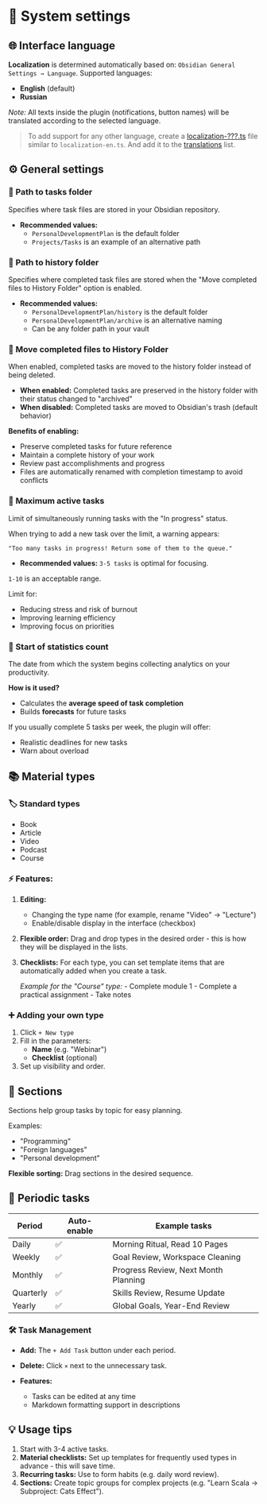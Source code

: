 # 📌 System settings

## 🌐 Interface language

**Localization** is determined automatically based on:
`Obsidian General Settings → Language`.
Supported languages:

- **English** (default)
- **Russian**

_Note:_ All texts inside the plugin (notifications, button names) will be translated according to the selected language.

> To add support for any other language, create a [localization-???.ts](https://github.com/artemkorsakov/personal-development-plan/tree/master/localization)
> file similar to `localization-en.ts`.
> And add it to the [translations](https://github.com/artemkorsakov/personal-development-plan/blob/master/localization/localization.ts) list.

## ⚙️ General settings

### 📂 Path to tasks folder

Specifies where task files are stored in your Obsidian repository.

- **Recommended values:**
	- `PersonalDevelopmentPlan` is the default folder
	- `Projects/Tasks` is an example of an alternative path

### 📁 Path to history folder

Specifies where completed task files are stored when the "Move completed files to History Folder" option is enabled.

- **Recommended values:**
	- `PersonalDevelopmentPlan/history` is the default folder
	- `PersonalDevelopmentPlan/archive` is an alternative naming
	- Can be any folder path in your vault

### 💾 Move completed files to History Folder

When enabled, completed tasks are moved to the history folder instead of being deleted.

- **When enabled:** Completed tasks are preserved in the history folder with their status changed to "archived"
- **When disabled:** Completed tasks are moved to Obsidian's trash (default behavior)

**Benefits of enabling:**

- Preserve completed tasks for future reference
- Maintain a complete history of your work
- Review past accomplishments and progress
- Files are automatically renamed with completion timestamp to avoid conflicts

### 🔢 Maximum active tasks

Limit of simultaneously running tasks with the "In progress" status.

When trying to add a new task over the limit, a warning appears:

`"Too many tasks in progress! Return some of them to the queue."`

- **Recommended values:**
  `3-5 tasks` is optimal for focusing.

`1-10` is an acceptable range.

Limit for:

- Reducing stress and risk of burnout
- Improving learning efficiency
- Improving focus on priorities

### 📅 Start of statistics count

The date from which the system begins collecting analytics on your productivity.

**How is it used?**

- Calculates the **average speed of task completion**
- Builds **forecasts** for future tasks

If you usually complete 5 tasks per week, the plugin will offer:

- Realistic deadlines for new tasks
- Warn about overload

## 📚 Material types

### 🏷️ Standard types

- Book
- Article
- Video
- Podcast
- Course

### ⚡ Features:

1. **Editing:**
   - Changing the type name (for example, rename "Video" → "Lecture")
   - Enable/disable display in the interface (checkbox)

2. **Flexible order:**
   Drag and drop types in the desired order - this is how they will be displayed in the lists.

3. **Checklists:**
   For each type, you can set template items that are automatically added when you create a task.

   _Example for the "Course" type:_
       - Complete module 1
       - Complete a practical assignment
       - Take notes

### ➕ Adding your own type

1. Click `+ New type`
2. Fill in the parameters:
   - **Name** (e.g. "Webinar")
   - **Checklist** (optional)
3. Set up visibility and order.

## 📂 Sections

Sections help group tasks by topic for easy planning.

Examples:

- "Programming"
- "Foreign languages"
- "Personal development"

**Flexible sorting:** Drag sections in the desired sequence.

## 🔄 Periodic tasks

| Period    | Auto-enable | Example tasks                        |
|-----------|-------------|--------------------------------------|
| Daily     | ✅           | Morning Ritual, Read 10 Pages        |
| Weekly    | ✅           | Goal Review, Workspace Cleaning      |
| Monthly   | ✅           | Progress Review, Next Month Planning |
| Quarterly | ✅           | Skills Review, Resume Update         |
| Yearly    | ✅           | Global Goals, Year-End Review        |

### 🛠️ Task Management

- **Add:**
  The `+ Add Task` button under each period.

- **Delete:**
  Click `×` next to the unnecessary task.

- **Features:**
    - Tasks can be edited at any time
    - Markdown formatting support in descriptions

## 💡 Usage tips

1. Start with 3-4 active tasks.
2. **Material checklists:** Set up templates for frequently used types in advance - this will save time.
3. **Recurring tasks:** Use to form habits (e.g. daily word review).
4. **Sections:** Create topic groups for complex projects (e.g. "Learn Scala → Subproject: Cats Effect").
